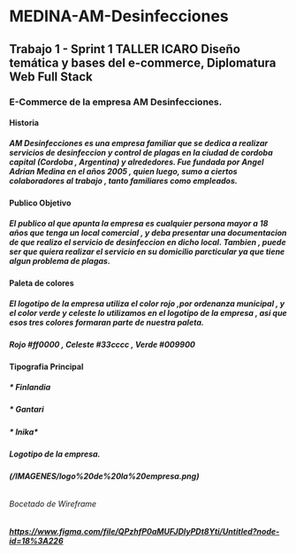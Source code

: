 # **MEDINA-AM-Desinfecciones**
## **Trabajo 1** - Sprint 1 TALLER ICARO Diseño temática y bases del e-commerce, Diplomatura Web Full Stack
### **E-Commerce de la empresa AM Desinfecciones.**
#### **Historia**
##### *AM Desinfecciones es una empresa familiar que se dedica a realizar servicios de desinfeccion y control de plagas en la ciudad de cordoba capital (Cordoba , Argentina) y alrededores. Fue fundada por Angel Adrian Medina en el años 2005 , quien luego, sumo a ciertos colaboradores al trabajo , tanto familiares como empleados.*

#### **Publico Objetivo**
##### *El publico al que apunta la empresa es cualquier persona mayor a 18 años que tenga un local comercial , y deba presentar una documentacion de que realizo el servicio de desinfeccion en dicho local. Tambien , puede ser que quiera realizar el servicio en su domicilio parcticular ya que tiene algun problema de plagas.*
#### **Paleta de colores**
##### *El logotipo de la empresa utiliza el color rojo ,por ordenanza municipal , y el color verde y celeste lo utilizamos en el logotipo de la empresa , asi que esos tres colores formaran parte de nuestra paleta.*
##### *Rojo #ff0000 , Celeste #33cccc , Verde #009900*
#### **Tipografia Principal**
##### * Finlandia
##### * Gantari
##### * Inika*

##### **Logotipo de la empresa.**
###### **(/IMAGENES/logo%20de%20la%20empresa.png)**

###### *Bocetado de Wireframe*
###### **https://www.figma.com/file/QPzhfP0aMUFJDlyPDt8Yti/Untitled?node-id=18%3A226**

